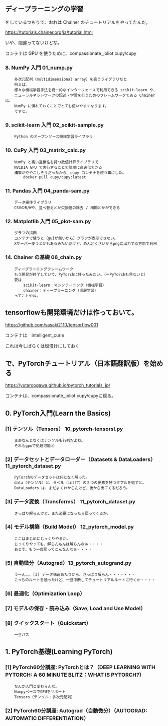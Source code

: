 ## ディープラーニングの学習

   をしているつもりで、おれは Chainer のチュートリアルをやってたんだ。
   
   https://tutorials.chainer.org/ja/tutorial.html

   いや、間違ってないけどな。
   
   コンテナは GPU を使うために、compassionate_joliot cupy/cupy

### 8. NumPy 入門        01_nump.py
        多次元配列（multidimensional array）を扱うライブラリだと
        例えば、
        様々な機械学習手法を統一的なインターフェースで利用できる scikit-learn や、
        ニューラルネットワークの記述・学習を行うためのフレームワークである Chainer は、
        NumPy に慣れておくことでとても使いやすくなります。
        ですと。

### 9. scikit-learn 入門 02_scikit-sample.py
        Python のオープンソース機械学習ライブラリ

### 10. CuPy 入門        03_matrix_calc.py
        NumPy と高い互換性を持つ数値計算ライブラリで
        NVIDIA GPU で実行することで簡単に高速化できる
        構築がややこしそうだったから、cupy コンテナを使う事にした。
            docker pull cupy/cupy:latest

### 11. Pandas 入門      04_panda-sam.py
        データ操作ライブラリ
        CSVのR/Wや、並べ替えとか欠損値の除去 / 補間とかができる

### 12. Matplotlib 入門  05_plot-sam.py 
        グラフの描画
        コンテナで使うと（guiが無いから）グラフが表示できない。
        Xサーバー使うとかもあるみたいだけど、めんどくさいからpngに出力する方向で利用

### 14. Chainer の基礎   06_chain.py
        ディープラーニングフレームワーク
        もう開発が終了していて、PyTorchに移ったみたい。（＝PyTorchも見ないと）
        要は
            scikit-learn：マシンラーニング（機械学習）
            chainer：ディープラーニング（深層学習）
        ってことやね。

## tensorflowも開発環境だけは作っておいて。

   https://github.com/sasaki2110/tensorflow001
   
   コンテナは　intelligent_curie
   
   これは今しばらくは塩漬けにしておく

## で、PyTorchチュートリアル（日本語翻訳版）を始める

   https://yutaroogawa.github.io/pytorch_tutorials_jp/
   
   コンテナは、compassionate_joliot cupy/cupyに戻る。

## 0. PyTorch入門(Learn the Basics)

### [1] テンソル（Tensors） 10_pytorch-tensorsl.py
        まあなんとなくはテンソルも行列だよね。
        それもgpuで処理可能と

### [2] データセットとデータローダー（Datasets & DataLoaders） 11_pytorch_dataset.py
        PyTorchのデータセットは何となく解った。
        data（テンソル）と、ラベル（int??）の２つの要素を持つタプルを返すと。
        DataLoaders は、まだよくわからんけど、後から出てくるだろう。

### [3] データ変換（Transforms） 11_pytorch_dataset.py
        さっぱり解らんけど、また必要になったら戻ってくるか。

### [4] モデル構築（Build Model） 12_pytorch_model.py
        ここはまじめにじっくりやるか。
        じっくりやっても、解らんもんは解らんなぁ・・・・
        あとで、もう一度戻ってこんなんなぁ・・・・

### [5] 自動微分（Autograd）13_pytorch_autogrand.py
        うーん、、、[3] データ構造あたりから、さっぱり解らん・・・・・・・
        こっちのルートを通ったけど、一旦中断してチュートリアルルートに行くか・・・・

### [6] 最適化（Optimization Loop）
### [7] モデルの保存・読み込み（Save, Load and Use Model）
### [8] クイックスタート（Quickstart）
        一旦パス

## 1. PyTorch基礎(Learning PyTorch)

### [1] PyTorch60分講座: PyTorchとは？（DEEP LEARNING WITH PYTORCH: A 60 MINUTE BLITZ：WHAT IS PYTORCH?）
        なんか入門と変わらんな。
        NumpyベースでGPUをサポート
        Tensors（テンソル：多次元配列）

### [2] PyTorch60分講座: Autograd（自動微分）（AUTOGRAD: AUTOMATIC DIFFERENTIATION）
